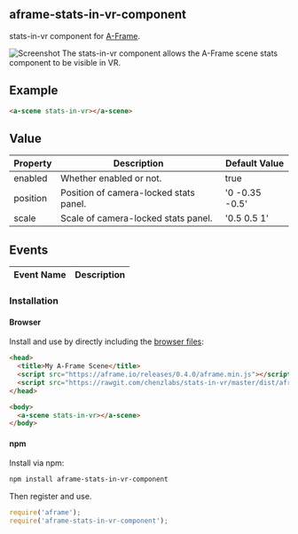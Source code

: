 ## aframe-stats-in-vr-component

stats-in-vr component for [A-Frame](https://aframe.io).

![Screenshot](https://chenzlabs.github.io/stats-in-vr/pc-screenshot.png)
The stats-in-vr component allows the A-Frame scene stats component to be visible in VR.

## Example

```html
<a-scene stats-in-vr></a-scene>
```

## Value

| Property             | Description                                        | Default Value        |
|----------------------|----------------------------------------------------|----------------------|
| enabled              | Whether enabled or not.                            | true                 |
| position             | Position of camera-locked stats panel.             | '0 -0.35 -0.5'       |
| scale                | Scale of camera-locked stats panel.                | '0.5 0.5 1'          |

## Events

| Event Name   | Description             |
| ----------   | -----------             |

### Installation

#### Browser

Install and use by directly including the [browser files](dist):

```html
<head>
  <title>My A-Frame Scene</title>
  <script src="https://aframe.io/releases/0.4.0/aframe.min.js"></script>
  <script src="https://rawgit.com/chenzlabs/stats-in-vr/master/dist/aframe-stats-in-vr-component.min.js"></script>
</head>

<body>
  <a-scene stats-in-vr></a-scene>
</body>
```

#### npm

Install via npm:

```bash
npm install aframe-stats-in-vr-component
```

Then register and use.

```js
require('aframe');
require('aframe-stats-in-vr-component');
```
